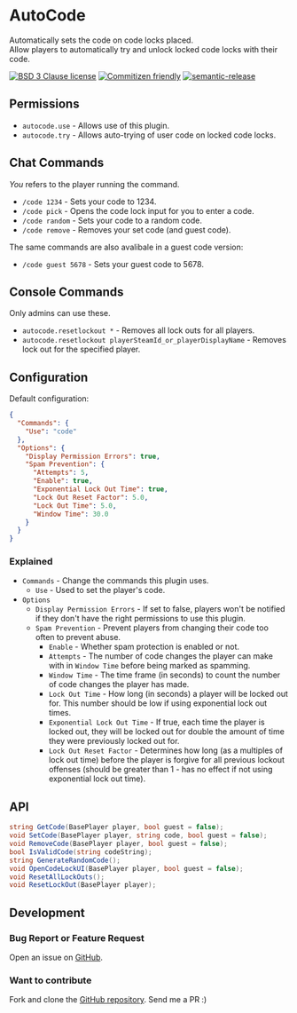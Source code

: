 # AutoCode

Automatically sets the code on code locks placed.  
Allow players to automatically try and unlock locked code locks with their code.

[![BSD 3 Clause license](https://img.shields.io/github/license/RebeccaStevens/eslint-config-rebeccastevens.svg?style=flat-square)](https://opensource.org/licenses/BSD-3-Clause)
[![Commitizen friendly](https://img.shields.io/badge/commitizen-friendly-brightgreen.svg?style=flat-square)](https://commitizen.github.io/cz-cli/)
[![semantic-release](https://img.shields.io/badge/%F0%9F%93%A6%F0%9F%9A%80-semantic--release-e10079.svg?style=flat-square)](https://github.com/semantic-release/semantic-release)

## Permissions

- `autocode.use` - Allows use of this plugin.
- `autocode.try` - Allows auto-trying of user code on locked code locks.

## Chat Commands

*You* refers to the player running the command.

- `/code 1234` - Sets your code to 1234.
- `/code pick` - Opens the code lock input for you to enter a code.
- `/code random` - Sets your code to a random code.
- `/code remove` - Removes your set code (and guest code).

The same commands are also avalibale in a guest code version:

- `/code guest 5678` - Sets your guest code to 5678.

## Console Commands

Only admins can use these.

- `autocode.resetlockout *` - Removes all lock outs for all players.
- `autocode.resetlockout playerSteamId_or_playerDisplayName` - Removes lock out for the specified player.

## Configuration

Default configuration:

```json
{
  "Commands": {
    "Use": "code"
  },
  "Options": {
    "Display Permission Errors": true,
    "Spam Prevention": {
      "Attempts": 5,
      "Enable": true,
      "Exponential Lock Out Time": true,
      "Lock Out Reset Factor": 5.0,
      "Lock Out Time": 5.0,
      "Window Time": 30.0
    }
  }
}
```

### Explained

- `Commands` - Change the commands this plugin uses.
  - `Use` - Used to set the player's code.
- `Options`
  - `Display Permission Errors` - If set to false, players won't be notified if they don't have the right permissions to use this plugin.
  - `Spam Prevention` - Prevent players from changing their code too often to prevent abuse.
    - `Enable` - Whether spam protection is enabled or not.
    - `Attempts` - The number of code changes the player can make with in `Window Time` before being marked as spamming.
    - `Window Time` - The time frame (in seconds) to count the number of code changes the player has made.
    - `Lock Out Time` - How long (in seconds) a player will be locked out for. This number should be low if using exponential lock out times.
    - `Exponential Lock Out Time` - If true, each time the player is locked out, they will be locked out for double the amount of time they were previously locked out for.
    - `Lock Out Reset Factor` - Determines how long (as a multiples of lock out time) before the player is forgive for all previous lockout offenses (should be greater than 1 - has no effect if not using exponential lock out time).

## API

```cs
string GetCode(BasePlayer player, bool guest = false);
void SetCode(BasePlayer player, string code, bool guest = false);
void RemoveCode(BasePlayer player, bool guest = false);
bool IsValidCode(string codeString);
string GenerateRandomCode();
void OpenCodeLockUI(BasePlayer player, bool guest = false);
void ResetAllLockOuts();
void ResetLockOut(BasePlayer player);
```

## Development

### Bug Report or Feature Request

Open an issue on [GitHub](https://github.com/RebeccaStevens/uMod-Rust-Plugin-AutoCode/issues/new/choose).

### Want to contribute

Fork and clone the [GitHub repository](https://github.com/RebeccaStevens/uMod-Rust-Plugin-AutoCode). Send me a PR :)
